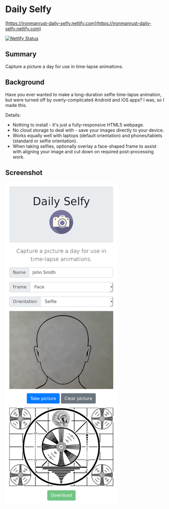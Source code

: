 # Daily Selfy

[https://ironmanrust-daily-selfy.netlify.com](https://ironmanrust-daily-selfy.netlify.com)

[![Netlify Status](https://api.netlify.com/api/v1/badges/d54be578-7f6e-43c7-954b-c299746a318b/deploy-status)](https://app.netlify.com/sites/ironmanrust-daily-selfy/deploys)

## Summary

Capture a picture a day for use in time-lapse animations.

## Background

Have you ever wanted to make a long-duration selfie time-lapse animation, but were turned off by overly-complicated Android and iOS apps? I was, so I made this.

Details:

* Nothing to install - it's just a fully-responsive HTML5 webpage.
* No cloud storage to deal with - save your images directly to your device.
* Works equally well with laptops (default orientation) and phones/tablets (standard or selfie orientation).
* When taking selfies, optionally overlay a face-shaped frame to assist with aligning your image and cut down on required post-processing work.

## Screenshot

![Screenshot](screenshot.png)
